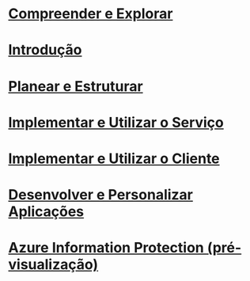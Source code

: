 # [Compreender e Explorar](/information-protection/understand-explore/what-is-azure-information-protection)
# [Introdução](/information-protection/get-started/requirements-azure-rms)
# [Planear e Estruturar](/information-protection/plan-design/deployment-roadmap)
# [Implementar e Utilizar o Serviço](/information-protection/deploy-use/activate-service)
# [Implementar e Utilizar o Cliente](/information-protection/rms-client/use-client)
# [Desenvolver e Personalizar Aplicações](/information-protection/develop/developers-guide)
# [Azure Information Protection (pré-visualização)](/information-protection/understand-explore/what-is-azure-information-protection)


<!--HONumber=Jan17_HO4-->


